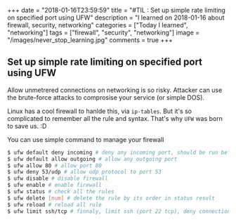 +++
date = "2018-01-16T23:59:59"
title = "#TIL : Set up simple rate limiting on specified port using UFW"
description = "I learned on 2018-01-16 about firewall, security, networking"
categories = ["Today I learned", "networking"]
tags = ["firewall", "security", "networking"]
image = "/images/never_stop_learning.jpg"
comments = true
+++



## Set up simple rate limiting on specified port using UFW

Allow unmetrered connections on networking is so risky. Attacker can use the brute-force attacks to comprosise your service (or simple DOS).

Linux has a cool firewall to hanlde this, via `ip-tables`. But it's so complicated to remember all the rule and syntax. That's why `UFW` was born to save us. :D

You can use simple command to manage your firewall

```bash
$ ufw default deny incoming # deny any incoming port, should be run before allow any port
$ ufw default allow outgoing # allow any outgoing port
$ ufw allow 80 # allow port 80
$ ufw deny 53/udp # allow udp protocol to port 53
$ ufw disable # disable firewall
$ ufw enable # enable firewall
$ ufw status # check all the rules
$ ufw delete [num] # delete the rule by its order in status result
$ ufw reload # reload all rule
$ ufw limit ssh/tcp # finnaly, limit ssh (port 22 tcp), deny connections if an IP address has attempted to initiate 6 or more connections in the last 30 seconds
```
